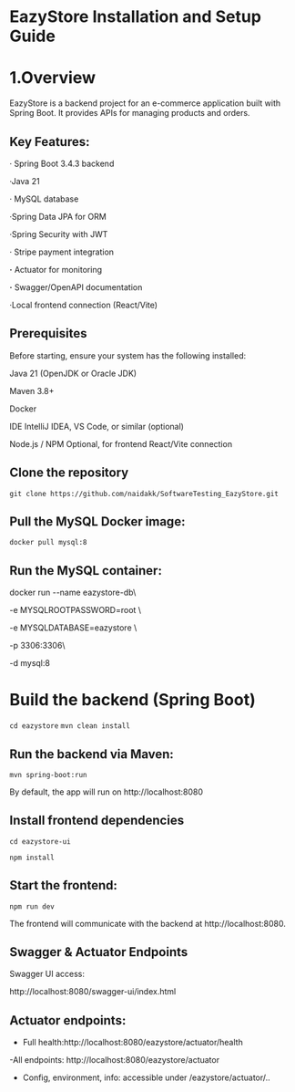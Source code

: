 # EazyStore Installation and Setup Guide

# 1.Overview

EazyStore is a backend project for an e-commerce application built with Spring Boot. It provides APIs for managing products and orders.

## Key Features:

· Spring Boot 3.4.3 backend

·Java 21

· MySQL database

·Spring Data JPA for ORM

·Spring Security with JWT

· Stripe payment integration

**·** Actuator for monitoring

**·** Swagger/OpenAPI documentation

·Local frontend connection (React/Vite)

## Prerequisites

Before starting, ensure your system has the following installed:

Java 21 (OpenJDK or Oracle JDK)

Maven 3.8+

Docker

IDE IntelliJ IDEA, VS Code, or similar (optional)

Node.js / NPM Optional, for frontend React/Vite connection

## Clone the repository

`git clone https://github.com/naidakk/SoftwareTesting_EazyStore.git`


## Pull the MySQL Docker image:

`docker pull mysql:8`

## Run the MySQL container:

docker run --name eazystore-db\

-e MYSQLROOTPASSWORD=root \

-e MYSQLDATABASE=eazystore \

-p 3306:3306\

-d mysql:8 

# Build the backend (Spring Boot)
`cd eazystore`
`mvn clean install`

## Run the backend via Maven:

`mvn spring-boot:run`

By default, the app will run on http://localhost:8080

## Install frontend dependencies

`cd eazystore-ui`

`npm install`

## Start the frontend:

`npm run dev`

The frontend will communicate with the backend at http://localhost:8080.

## Swagger & Actuator Endpoints

Swagger UI access:

http://localhost:8080/swagger-ui/index.html

## Actuator endpoints:

- Full health:http://localhost:8080/eazystore/actuator/health

-All endpoints: http://localhost:8080/eazystore/actuator

- Config, environment, info: accessible under /eazystore/actuator/..



